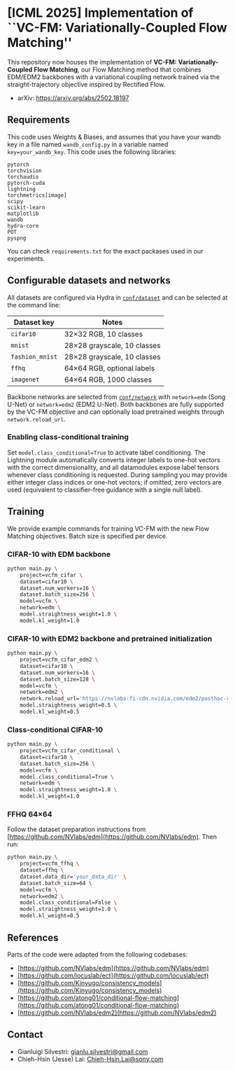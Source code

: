 # [ICML 2025] Implementation of ``VC-FM: Variationally-Coupled Flow Matching''
This repository now houses the implementation of **VC-FM: Variationally-Coupled Flow Matching**, our Flow Matching method that combines EDM/EDM2 backbones with a variational coupling network trained via the straight-trajectory objective inspired by Rectified Flow.
- arXiv: https://arxiv.org/abs/2502.18197

## Requirements
This code uses Weights & Biases, and assumes that you have your wandb key in a file named `wandb_config.py` in a variable named `key=your_wandb_key`.
This code uses the following libraries:
```angular2html
pytorch 
torchvision 
torchaudio 
pytorch-cuda
lightning
torchmetrics[image]
scipy 
scikit-learn 
matplotlib 
wandb
hydra-core
POT
pyspng
```
You can check `requirements.txt` for the exact packases used in our experiments.
## Configurable datasets and networks
All datasets are configured via Hydra in [`conf/dataset`](conf/dataset) and can be selected at the command line:

| Dataset key        | Notes                          |
|--------------------|--------------------------------|
| `cifar10`          | 32×32 RGB, 10 classes          |
| `mnist`            | 28×28 grayscale, 10 classes    |
| `fashion_mnist`    | 28×28 grayscale, 10 classes    |
| `ffhq`             | 64×64 RGB, optional labels     |
| `imagenet`         | 64×64 RGB, 1000 classes        |

Backbone networks are selected from [`conf/network`](conf/network) with `network=edm` (Song U-Net) or `network=edm2` (EDM2 U-Net). Both backbones are fully supported by the VC-FM objective and can optionally load pretrained weights through `network.reload_url`.

### Enabling class-conditional training
Set `model.class_conditional=True` to activate label conditioning. The Lightning module automatically converts integer labels to one-hot vectors with the correct dimensionality, and all datamodules expose label tensors whenever class conditioning is requested. During sampling you may provide either integer class indices or one-hot vectors; if omitted, zero vectors are used (equivalent to classifier-free guidance with a single null label).

## Training
We provide example commands for training VC-FM with the new Flow Matching objectives. Batch size is specified per device.

### CIFAR-10 with EDM backbone
```bash
python main.py \
    project=vcfm_cifar \
    dataset=cifar10 \
    dataset.num_workers=16 \
    dataset.batch_size=256 \
    model=vcfm \
    network=edm \
    model.straightness_weight=1.0 \
    model.kl_weight=1.0
```

### CIFAR-10 with EDM2 backbone and pretrained initialization
```bash
python main.py \
    project=vcfm_cifar_edm2 \
    dataset=cifar10 \
    dataset.num_workers=16 \
    dataset.batch_size=128 \
    model=vcfm \
    network=edm2 \
    network.reload_url='https://nvlabs-fi-cdn.nvidia.com/edm2/posthoc-reconstructions/edm2-img64-s-1073741-0.075.pkl' \
    model.straightness_weight=0.5 \
    model.kl_weight=0.5
```

### Class-conditional CIFAR-10
```bash
python main.py \
    project=vcfm_cifar_conditional \
    dataset=cifar10 \
    dataset.batch_size=256 \
    model=vcfm \
    model.class_conditional=True \
    network=edm \
    model.straightness_weight=1.0 \
    model.kl_weight=1.0
```

### FFHQ 64×64
Follow the dataset preparation instructions from [https://github.com/NVlabs/edm](https://github.com/NVlabs/edm). Then run:
```bash
python main.py \
    project=vcfm_ffhq \
    dataset=ffhq \
    dataset.data_dir='your_data_dir' \
    dataset.batch_size=64 \
    model=vcfm \
    network=edm2 \
    model.class_conditional=False \
    model.straightness_weight=1.0 \
    model.kl_weight=0.5
```
## References
Parts of the code were adapted from the following codebases:
- [https://github.com/NVlabs/edm](https://github.com/NVlabs/edm)
- [https://github.com/locuslab/ect](https://github.com/locuslab/ect)
- [https://github.com/Kinyugo/consistency_models](https://github.com/Kinyugo/consistency_models)
- [https://github.com/atong01/conditional-flow-matching](https://github.com/atong01/conditional-flow-matching)
- [https://github.com/NVlabs/edm2](https://github.com/NVlabs/edm2)

## Contact
- Gianluigi Silvestri: gianlu.silvestri@gmail.com
- Chieh-Hsin (Jesse) Lai: Chieh-Hsin.Lai@sony.com
